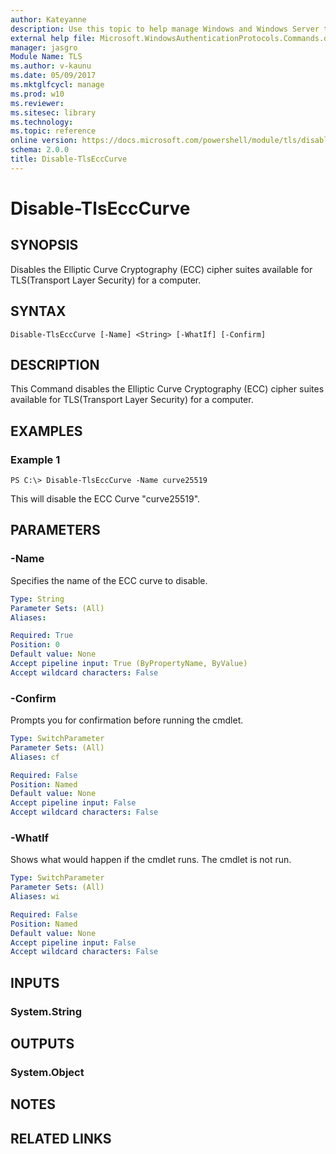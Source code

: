 ```yaml
---
author: Kateyanne
description: Use this topic to help manage Windows and Windows Server technologies with Windows PowerShell.
external help file: Microsoft.WindowsAuthenticationProtocols.Commands.dll-Help.xml
manager: jasgro
Module Name: TLS
ms.author: v-kaunu
ms.date: 05/09/2017
ms.mktglfcycl: manage
ms.prod: w10
ms.reviewer: 
ms.sitesec: library
ms.technology: 
ms.topic: reference
online version: https://docs.microsoft.com/powershell/module/tls/disable-tlsecccurve?view=windowsserver2016-ps&wt.mc_id=ps-gethelp
schema: 2.0.0
title: Disable-TlsEccCurve
---
```


# Disable-TlsEccCurve

## SYNOPSIS
Disables the Elliptic Curve Cryptography (ECC) cipher suites available for TLS(Transport Layer Security) for a computer.

## SYNTAX

```
Disable-TlsEccCurve [-Name] <String> [-WhatIf] [-Confirm]
```

## DESCRIPTION
This Command disables the Elliptic Curve Cryptography (ECC) cipher suites available for TLS(Transport Layer Security) for a computer.

## EXAMPLES

### Example 1
```
PS C:\> Disable-TlsEccCurve -Name curve25519
```

This will disable the ECC Curve "curve25519".

## PARAMETERS

### -Name
Specifies the name of the ECC curve to disable.

```yaml
Type: String
Parameter Sets: (All)
Aliases: 

Required: True
Position: 0
Default value: None
Accept pipeline input: True (ByPropertyName, ByValue)
Accept wildcard characters: False
```

### -Confirm
Prompts you for confirmation before running the cmdlet.

```yaml
Type: SwitchParameter
Parameter Sets: (All)
Aliases: cf

Required: False
Position: Named
Default value: None
Accept pipeline input: False
Accept wildcard characters: False
```

### -WhatIf
Shows what would happen if the cmdlet runs.
The cmdlet is not run.

```yaml
Type: SwitchParameter
Parameter Sets: (All)
Aliases: wi

Required: False
Position: Named
Default value: None
Accept pipeline input: False
Accept wildcard characters: False
```

## INPUTS

### System.String


## OUTPUTS

### System.Object

## NOTES

## RELATED LINKS

